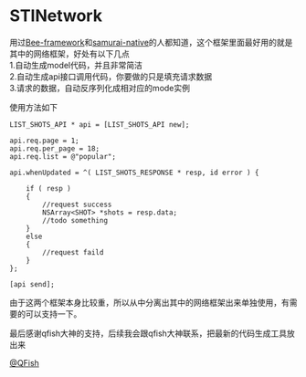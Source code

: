 # STINetwork
用过<a href="https://github.com/gavinkwoe/BeeFramework">Bee-framework</a>和<a href="https://github.com/hackers-painters/samurai-native">samurai-native</a>的人都知道，这个框架里面最好用的就是其中的网络框架，好处有以下几点</br>
1.自动生成model代码，并且非常简洁</br>
2.自动生成api接口调用代码，你要做的只是填充请求数据</br>
3.请求的数据，自动反序列化成相对应的mode实例</br>

使用方法如下

    LIST_SHOTS_API * api = [LIST_SHOTS_API new];
    
    api.req.page = 1;
    api.req.per_page = 18;
    api.req.list = @"popular";
    
    api.whenUpdated = ^( LIST_SHOTS_RESPONSE * resp, id error ) {
        
        if ( resp )
        {
            //request success
            NSArray<SHOT> *shots = resp.data;
            //todo something
        }
        else
        {
            //request faild
        }
    };
    
    [api send];

由于这两个框架本身比较重，所以从中分离出其中的网络框架出来单独使用，有需要的可以支持一下。

最后感谢qfish大神的支持，后续我会跟qfish大神联系，把最新的代码生成工具放出来

<a href="https://github.com/qfish">@QFish</a>
